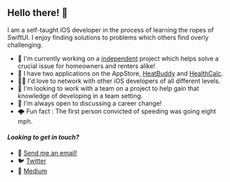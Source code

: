 
## Hello there! 👋

I am a self-taught iOS developer in the process of learning the ropes of SwiftUI. I enjoy finding solutions to problems which others find overly challenging. 

- 🔎 I'm currently working on a [independent](https://heatbuddy.app) project which helps solve a crucial issue for homeowners and renters alike!
- 🔨 I have two applications on the AppStore, [HeatBuddy](https://heatbuddy.app) and [HealthCalc](https://apps.apple.com/us/app/healthcalc-fit-calculators/id1567425913).
- 🏃‍♂️ I'd love to network with other iOS developers of all different levels.
- 📰 I'm looking to work with a team on a project to help gain that knowledge of developing in a team setting.
- 👮 I'm always open to discussing a career change!
- 🌩️ Fun fact : The first person convicted of speeding was going eight mph.


#### _Looking to get in touch?_

- :email: [Send me an email!](halluxdev@gmail.com)
- 🐦 [Twitter](https://twitter.com/halluxdev)
- 📖 [Medium](https://medium.com/@halluxdev)


